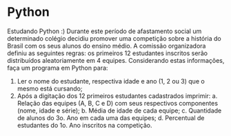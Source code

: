 # Python
Estudando Python :)
Durante este período de afastamento social um determinado colégio decidiu promover uma competição
sobre a história do Brasil com os seus alunos do ensino médio. A comissão organizadora definiu as
seguintes regras: os primeiros 12 estudantes inscritos serão distribuídos aleatoriamente em 4 equipes.
Considerando estas informações, faça um programa em Python para:
1) Ler o nome do estudante, respectiva idade e ano (1, 2 ou 3) que o mesmo está cursando; 
2) Após a digitação dos 12 primeiros estudantes cadastrados imprimir:
a. Relação das equipes (A, B, C e D) com seus respectivos componentes (nome, idade e
série); 
b. Média de idade de cada equipe; 
c. Quantidade de alunos do 3o. Ano em cada uma das equipes; 
d. Percentual de estudantes do 1o. Ano inscritos na competição. 
